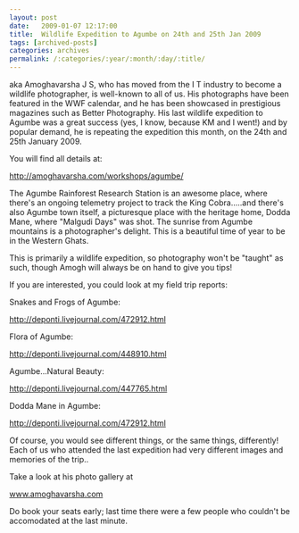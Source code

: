 ```yaml
---
layout: post
date:	2009-01-07 12:17:00
title:  Wildlife Expedition to Agumbe on 24th and 25th Jan 2009
tags: [archived-posts]
categories: archives
permalink: /:categories/:year/:month/:day/:title/
---
```

<LJ user="amoghavarsha">  aka Amoghavarsha J S, who has moved from the I T industry to become a wildlife photographer, is well-known to all of us. His photographs have been featured in the WWF calendar, and he has been showcased in prestigious magazines such as Better Photography.  His last wildlife expedition to Agumbe was a great success (yes, I know, because KM and I went!) and by popular demand, he is repeating the expedition this month, on the 24th and 25th January 2009.

You will find all details at:

  http://amoghavarsha.com/workshops/agumbe/


The Agumbe Rainforest Research Station is an awesome place, where there's an ongoing  telemetry project  to track the King Cobra.....and there's also Agumbe town itself, a picturesque place with the heritage home, Dodda Mane, where "Malgudi Days" was shot. The sunrise from Agumbe mountains is a photographer's delight. This is a beautiful time of year to be in the Western Ghats.

This is primarily a wildlife expedition, so photography won't be "taught" as such, though Amogh will always be on hand to give you tips!

If you are interested, you could look at my field trip reports:

Snakes and Frogs of Agumbe:

http://deponti.livejournal.com/472912.html

Flora of Agumbe:

http://deponti.livejournal.com/448910.html

Agumbe...Natural Beauty:

http://deponti.livejournal.com/447765.html


Dodda Mane in Agumbe:

http://deponti.livejournal.com/472912.html

Of course, you would see different things, or the same things, differently! Each of us who attended the last expedition had very different images and memories of the trip..


Take a  look at his photo  gallery at

www.amoghavarsha.com

Do book your seats early; last time there were a few people who couldn't be accomodated at the last minute.
